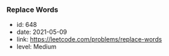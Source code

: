 ### Replace Words

* id: 648
* date: 2021-05-09
* link: https://leetcode.com/problems/replace-words
* level: Medium
